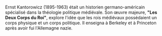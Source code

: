 
Ernst Kantorowicz (1895-1963) était un historien germano-américain spécialisé dans la théologie politique médiévale. Son œuvre majeure, **"Les Deux Corps du Roi"**, explore l'idée que les rois médiévaux possédaient un corps physique et un corps politique. Il enseigna à Berkeley et à Princeton après avoir fui l'Allemagne nazie.